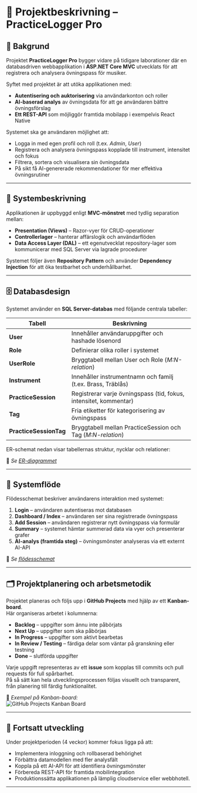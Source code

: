 # 🧭 Projektbeskrivning – PracticeLogger Pro

## 🎯 Bakgrund
Projektet **PracticeLogger Pro** bygger vidare på tidigare laborationer där en databasdriven webbapplikation i **ASP.NET Core MVC** utvecklats för att registrera och analysera övningspass för musiker.  

Syftet med projektet är att utöka applikationen med:
- **Autentisering och auktorisering** via användarkonton och roller  
- **AI-baserad analys** av övningsdata för att ge användaren bättre övningsförslag  
- **Ett REST-API** som möjliggör framtida mobilapp i exempelvis React Native  

Systemet ska ge användaren möjlighet att:
- Logga in med egen profil och roll (t.ex. *Admin*, *User*)  
- Registrera och analysera övningspass kopplade till instrument, intensitet och fokus  
- Filtrera, sortera och visualisera sin övningsdata  
- På sikt få AI-genererade rekommendationer för mer effektiva övningsrutiner  

---

## 🧩 Systembeskrivning
Applikationen är uppbyggd enligt **MVC-mönstret** med tydlig separation mellan:

- **Presentation (Views)** – Razor-vyer för CRUD-operationer  
- **Controllerlager** – hanterar affärslogik och användarflöden  
- **Data Access Layer (DAL)** – ett egenutvecklat repository-lager som kommunicerar med SQL Server via lagrade procedurer  

Systemet följer även **Repository Pattern** och använder **Dependency Injection** för att öka testbarhet och underhållbarhet.

---

## 🗄️ Databasdesign
Systemet använder en **SQL Server-databas** med följande centrala tabeller:

| Tabell | Beskrivning |
|--------|--------------|
| **User** | Innehåller användaruppgifter och hashade lösenord |
| **Role** | Definierar olika roller i systemet |
| **UserRole** | Bryggtabell mellan User och Role (*M:N-relation*) |
| **Instrument** | Innehåller instrumentnamn och familj (t.ex. Brass, Träblås) |
| **PracticeSession** | Registrerar varje övningspass (tid, fokus, intensitet, kommentar) |
| **Tag** | Fria etiketter för kategorisering av övningspass |
| **PracticeSessionTag** | Bryggtabell mellan PracticeSession och Tag (*M:N-relation*) |

ER-schemat nedan visar tabellernas struktur, nycklar och relationer:

📎 *Se [ER-diagrammet](./docs/er-schema.png)*

---

## 🔄 Systemflöde
Flödesschemat beskriver användarens interaktion med systemet:

1. **Login** – användaren autentiseras mot databasen  
2. **Dashboard / Index** – användaren ser sina registrerade övningspass  
3. **Add Session** – användaren registrerar nytt övningspass via formulär  
4. **Summary** – systemet hämtar summerad data via vyer och presenterar grafer  
5. **AI-analys (framtida steg)** – övningsmönster analyseras via ett externt AI-API  

📎 *Se [flödesschemat](./docs/flowchart.png)*

---

## 🗂️ Projektplanering och arbetsmetodik

Projektet planeras och följs upp i **GitHub Projects** med hjälp av ett **Kanban-board**.  
Här organiseras arbetet i kolumnerna:

- **Backlog** – uppgifter som ännu inte påbörjats
- **Next Up** – uppgifter som ska påbörjas
- **In Progress** – uppgifter som aktivt bearbetas  
- **In Review / Testing** – färdiga delar som väntar på granskning eller testning  
- **Done** – slutförda uppgifter  

Varje uppgift representeras av ett **issue** som kopplas till commits och pull requests för full spårbarhet.  
På så sätt kan hela utvecklingsprocessen följas visuellt och transparent, från planering till färdig funktionalitet.

📎 *Exempel på Kanban-board:*  
![GitHub Projects Kanban Board](./docs/github-kanban.png)

---

## 🧠 Fortsatt utveckling
Under projektperioden (4 veckor) kommer fokus ligga på att:
- Implementera inloggning och rollbaserad behörighet  
- Förbättra datamodellen med fler analysfält  
- Koppla på ett AI-API för att identifiera övningsmönster  
- Förbereda REST-API för framtida mobilintegration
- Produktionssätta applikationen på lämplig cloudservice eller webbhotell.

---

